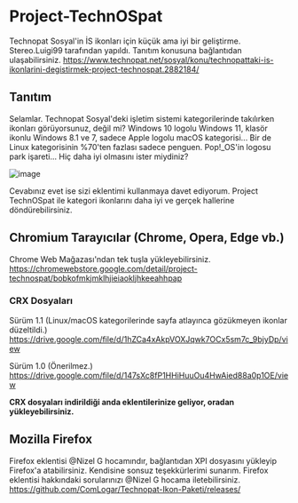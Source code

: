 # Project-TechnOSpat
Technopat Sosyal'in İS ikonları için küçük ama iyi bir geliştirme. Stereo.Luigi99 tarafından yapıldı.
Tanıtım konusuna bağlantıdan ulaşabilirsiniz.
https://www.technopat.net/sosyal/konu/technopattaki-is-ikonlarini-degistirmek-project-technospat.2882184/

## Tanıtım
Selamlar. Technopat Sosyal'deki işletim sistemi kategorilerinde takılırken ikonları görüyorsunuz, değil mi?
Windows 10 logolu Windows 11, klasör ikonlu Windows 8.1 ve 7, sadece Apple logolu macOS kategorisi...
Bir de Linux kategorisinin %70'ten fazlası sadece penguen. Pop!_OS'in logosu park işareti... Hiç daha iyi olmasını ister miydiniz?

![image](https://github.com/stereoDotLuigi/Project-TechnOSpat/assets/110627763/cc46a973-9345-4f57-af5e-9adb2bc37674)

Cevabınız evet ise sizi eklentimi kullanmaya davet ediyorum.
Project TechnOSpat ile kategori ikonlarını daha iyi ve gerçek hallerine döndürebilirsiniz.

## Chromium Tarayıcılar (Chrome, Opera, Edge vb.)
Chrome Web Mağazası'ndan tek tuşla yükleyebilirsiniz.
https://chromewebstore.google.com/detail/project-technospat/bobkofmkjmklhjieiaokljhkeeahhpap

### CRX Dosyaları
Sürüm 1.1 (Linux/macOS kategorilerinde sayfa atlayınca gözükmeyen ikonlar düzeltildi.)
https://drive.google.com/file/d/1hZCa4xAkpVOXJqwk7OCx5sm7c_9bjyDp/view

Sürüm 1.0 (Önerilmez.)
https://drive.google.com/file/d/147sXc8fP1HHiHuuOu4HwAied88a0p1OE/view

**CRX dosyaları indirildiği anda eklentilerinize geliyor, oradan yükleyebilirsiniz.**

## Mozilla Firefox

Firefox eklentisi @Nizel G hocamındır, bağlantıdan XPI dosyasını yükleyip
Firefox'a atabilirsiniz. Kendisine sonsuz teşekkürlerimi sunarım. Firefox eklentisi hakkındaki sorularınızı @Nizel G hocama iletebilirsiniz. https://github.com/ComLogar/Technopat-Ikon-Paketi/releases/

